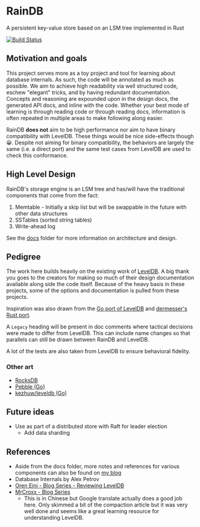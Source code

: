 # RainDB

A persistent key-value store based on an LSM tree implemented in Rust

[![Build Status](https://github.com/nerdondon/raindb/actions/workflows/ci.yaml/badge.svg)](https://github.com/nerdondon/raindb/actions/workflows/ci.yaml)

## Motivation and goals

This project serves more as a toy project and tool for learning about database internals. As such,
the code will be annotated as much as possible. We aim to achieve high readability via well
structured code, eschew "elegant" tricks, and by having redundant documentation. Concepts and
reasoning are expounded upon in the design docs, the generated API docs, and inline with the code.
Whether your best mode of learning is through reading code or through reading docs, information is
often repeated in multiple areas to make following along easier.

RainDB **does not** aim to be high performance nor aim to have binary compatibility with LevelDB.
These things would be nice side-effects though 😀. Despite not aiming for binary compatibility, the
behaviors are largely the same (i.e. a direct port) and the same test cases from LevelDB are used to
check this conformance.

## High Level Design

RainDB's storage engine is an LSM tree and has/will have the traditional components that come from
the fact:

1. Memtable - Initially a skip list but will be swappable in the future with other data structures
1. SSTables (sorted string tables)
1. Write-ahead log

See the [docs](./docs) folder for more information on architecture and design.

## Pedigree

The work here builds heavily on the existing work of [LevelDB](https://github.com/google/leveldb). A
big thank you goes to the creators for making so much of their design documentation available along
side the code itself. Because of the heavy basis in these projects, some of the options and
documentation is pulled from these projects.

Inspiration was also drawn from the [Go port of LevelDB](https://github.com/golang/leveldb) and
[dermesser's Rust port](https://github.com/dermesser/leveldb-rs).

A `Legacy` heading will be present in doc comments where tactical decisions were made to differ from
LevelDB. This can include name changes so that parallels can still be drawn between RainDB and
LevelDB.

A lot of the tests are also taken from LevelDB to ensure behavioral fidelity.

### Other art

- [RocksDB](https://github.com/facebook/rocksdb)
- [Pebble (Go)](https://github.com/cockroachdb/pebble)
- [kezhuw/leveldb (Go)](https://github.com/kezhuw/leveldb)

## Future ideas

- Use as part of a distributed store with Raft for leader election
  - Add data sharding

## References

- Aside from the docs folder, more notes and references for various components can also be found on
  [my blog](https://blog.nerdondon.com)
- Database Internals by Alex Petrov
- [Oren Eini - Blog Series - Reviewing LevelDB](https://ayende.com/blog/posts/series/161410/reviewing-leveldb)
- [MrCroxx - Blog Series](https://mrcroxx.github.io/categories/%E6%B7%B1%E5%85%A5%E6%B5%85%E5%87%BAleveldb/)
  - This is in Chinese but Google translate actually does a good job here. Only skimmed a bit of the
    compaction article but it was very well done and seems like a great learning resource for
    understanding LevelDB.
